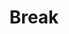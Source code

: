 ---
title: Break
redirect_to: https://ucfopen.github.io/Obojobo-Docs/releases/v3.3.2/developers/obo_nodes/break
---